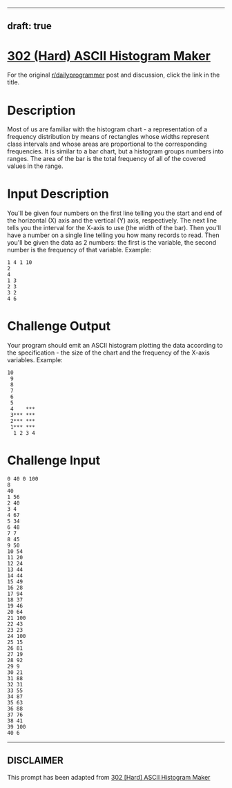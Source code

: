 ---
draft: true
----

# [302 (Hard) ASCII Histogram Maker](https://www.reddit.com/r/dailyprogrammer/comments/5t7l07/20170210_challenge_302_hard_ascii_histogram_maker/)

For the original [r/dailyprogrammer](https://www.reddit.com/r/dailyprogrammer/) post and discussion, click the link in the title.

# Description
Most of us are familiar with the histogram chart - a representation of a frequency distribution by means of rectangles whose widths represent class intervals and whose areas are proportional to the corresponding frequencies. It is similar to a bar chart, but a histogram groups numbers into ranges. The area of the bar is the total frequency of all of the covered values in the range. 

# Input Description
You'll be given four numbers on the first line telling you the start and end of the horizontal (X) axis and the vertical (Y) axis, respectively. The next line tells you the interval for the X-axis to use (the width of the bar). Then you'll have a number on a single line telling you how many records to read. Then you'll be given the data as 2 numbers: the first is the variable, the second number is the frequency of that variable. Example:


```
1 4 1 10
2
4
1 3
2 3
3 2
4 6
```
# Challenge Output
Your program should emit an ASCII histogram plotting the data according to the specification - the size of the chart and the frequency of the X-axis variables. Example:


```
10
 9
 8
 7
 6
 5
 4    ***
 3*** ***
 2*** ***
 1*** ***
  1 2 3 4
```
# Challenge Input

```
0 40 0 100
8
40
1 56
2 40
3 4
4 67
5 34
6 48
7 7
8 45
9 50
10 54
11 20
12 24
13 44
14 44
15 49
16 28
17 94
18 37
19 46
20 64
21 100
22 43
23 23
24 100
25 15
26 81
27 19
28 92
29 9
30 21
31 88
32 31
33 55
34 87
35 63
36 88
37 76
38 41
39 100
40 6
```

----
## **DISCLAIMER**
This prompt has been adapted from [302 [Hard] ASCII Histogram Maker](https://www.reddit.com/r/dailyprogrammer/comments/5t7l07/20170210_challenge_302_hard_ascii_histogram_maker/
)
